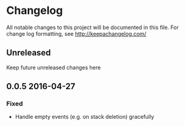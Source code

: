 # Changelog
All notable changes to this project will be documented in this file. For change log formatting, see http://keepachangelog.com/

## Unreleased

Keep future unreleased changes here

## 0.0.5 2016-04-27

### Fixed

- Handle empty events (e.g. on stack deletion) gracefully
